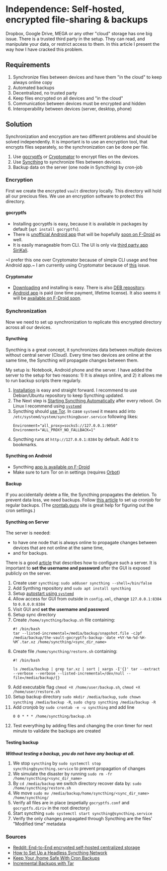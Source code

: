 # Independence: Self-hosted, encrypted file-sharing & backups

Dropbox, Google Drive, MEGA or any other "cloud" storage has one big issue. There is a trusted third party in the setup. They can read, and manipulate your data, or restrict access to them. In this article I present the way how I have cracked this problem.

## Requirements
1. Synchronize files between devices and have them "in the cloud" to keep always online copy
2. Automated backups
3. Decentralized, no trusted party
4. Keep files encrypted on all devices and "in the cloud"
5. Communication between devices must be encrypted and hidden
6. Interoperability between devices (server, desktop, phone)

## Solution
Synchronization and encryption are two different problems and should be solved independently. It is important is to use an encryption tool, that encrypts files separately, so the synchronization can be done per file.

1. Use [gocryptfs](https://nuetzlich.net/gocryptfs/) or [Cryptomator](https://cryptomator.org/) to encrypt files on the devices.
2. Use [Syncthing](https://syncthing.net/) to synchronize files between devices.
3. Backup data on the server (one node in Syncthing) by cron-job

### Encryption
First we create the encrypted `vault` directory locally. This directory will hold all our precious files. We use an encryption software to protect this directory.

#### gocryptfs
- Installing gocryptfs is easy, because it is available in packages by default (`apt install gocryptfs`).
- There is [unofficial Android app](https://github.com/hardcore-sushi/DroidFS) that will be hopefully [soon on F-Droid](https://github.com/hardcore-sushi/DroidFS/issues/8) as well.
- It is easily manageable from CLI. The UI is only via [third party app SiriKali](https://mhogomchungu.github.io/sirikali/).

~I prefer this one over Cryptomator because of simple CLI usage and free Android app.~ I am currently using Cryptomator because of [this](https://github.com/rfjakob/gocryptfs/issues/549) issue.

#### Cryptomator
- [Downloading](https://cryptomator.org/downloads/) and installing is easy. There is also [DEB repository](https://launchpad.net/~sebastian-stenzel/+archive/ubuntu/cryptomator).
- [Android app](https://cryptomator.org/android/) is paid (one time payment, lifetime license). It also seems it will be [available on F-Droid soon](https://github.com/cryptomator/android/issues/1#issuecomment-752992114).

### Synchronization
Now we need to set up synchronization to replicate this encrypted directory across all our devices.

#### Syncthing
Syncthing is a great concept, it synchronizes data between multiple devices without central server (Cloud). Every time two devices are online at the same time, the Syncthing will propagate changes between them.

My setup is: Notebook, Android phone and the server. I have added the server to the setup for two reasons: 1) It is always online, and 2) it allows me to run backup scripts there regularly.

1. [Installation](https://syncthing.net/downloads/) is easy and straight forward. I recommend to use Debian/Ubuntu repository to keep Syncthing updated.
2. The Next step is [Starting Syncthing Automatically](https://docs.syncthing.net/users/autostart.html) after every reboot. On Linux I recommend using [`systemd`](https://docs.syncthing.net/users/autostart.html#using-systemd)
3. Syncthing should [use Tor](https://docs.syncthing.net/users/proxying.html).
   In case `systemd` it means add into `/etc/systemd/system/syncthing@user.service` following likes:
   ```
   Environment="all_proxy=socks5://127.0.0.1:9050"
   Environment="ALL_PROXY_NO_FALLBACK=1"
   ```
4. Syncthing runs at `http://127.0.0.1:8384` by default. Add it to bookmarks.

#### Syncthing on Android
- Syncthing [app is available on F-Droid](https://f-droid.org/en/packages/com.nutomic.syncthingandroid/)
- Make sure to turn Tor on in settings (requires [Orbot](https://guardianproject.info/apps/org.torproject.android/))


#### Backup
If you accidentally delete a file, the Syncthing propagates the deletion. To prevent data loss, we need backups. Follow [this article](https://linuxconfig.org/keep-your-home-safe-with-cron-backups) to set up cronjob for regular backups. (The [crontab.guru](https://crontab.guru/) site is great help for figuring out the cron settings.)

#### Syncthing on Server
The server is needed:
- to have one node that is always online to propagate changes between devices that are not online at the same time,
- and for backups.

There is a good [article](https://theselfhostingblog.com/posts/how-to-set-up-a-headless-syncthing-network/) that describes how to configure such a server. It is important to **set the username and password** after the GUI is exposed publicly on the server.

1. Create user `syncthing`: `sudo adduser syncthing --shell=/bin/false`
2. Add Synthing repository and `sudo apt install syncthing`
3. Setup [autostart using `systemd`](https://docs.syncthing.net/users/autostart.html#using-systemd)
4. Allow access for GUI from outside in `config.xml`, change `127.0.0.1:8384` to `0.0.0.0:8384`
5. Visit GUI and **set the username and password**
6. Setup sync directory
7. Create `/home/syncthing/backup.sh` file containing:
   ```
   #! /bin/bash
   tar --listed-incremental=/media/backup/snapshot.file -cJpf /media/backup/the-vault-gocryptfs-backup-`date +%Y-%m-%d-%H-%M`.tar.xz /home/syncthing/<sync_dir_name>
   ```
8. Create file `/home/syncthing/restore.sh` containing:
    ```
    #! /bin/bash

    ls /media/backup | grep tar.xz | sort | xargs -I'{}' tar --extract --verbose --verbose --listed-incremental=/dev/null --file=/media/backup/{}
    ```   
9. Add executable flag `chmod +X /home/user/backup.sh`, `chmod +X /home/user/restore.sh`   
19. Setup backup directory `sudo mkdir /media/backup`, `sudo chown syncthing /media/backup -R`, `sudo chgrp syncthing /media/backup -R`
11. Add cronjob by `sudo crontab -e -u syncthing` and add line
    ```
    0 0 * * * /home/syncthing/backup.sh
    ```
12. Test everything by adding files and changing the cron timer for next minute to validate the backups are created


#### Testing backup
***Without testing a backup, you do not have any backup at all.***

1. We stop `syncthing` by `sudo systemctl stop syncthing@syncthing.service` to prevent propagation of changes
2. We simulate the disaster by running `sudo rm -fr /home/syncthing/<sync_dir_name>`
3. By `cd /media/backup` we switch directory recover data by: `sudo /home/syncthing/restore.sh`
5. We move `sudo mv /media/backup/home/syncthing/<sync_dir_name> /home/syncthing/`
6. Verify all files are in place (espetially `gocryptfs.conf` and `gocryptfs.diriv` in the root directory)
7. Start syncthing `sudo systemctl start syncthing@syncthing.service`
8. Verify the only changes propagated through Syncthing are the files' "Modified time" metadata

### Sources
- [Reddit: End-to-End encrypted self-hosted centralized storage](https://www.reddit.com/r/selfhosted/comments/cddewx/endtoend_encrypted_selfhosted_centralized_storage/)
- [How to Set Up a Headless Syncthing Network](https://theselfhostingblog.com/posts/how-to-set-up-a-headless-syncthing-network/)
- [Keep Your /home Safe With Cron Backups](https://linuxconfig.org/keep-your-home-safe-with-cron-backups)
- [Incremental Backups with Tar](https://www.theurbanpenguin.com/incremental-backups-with-tar/)

